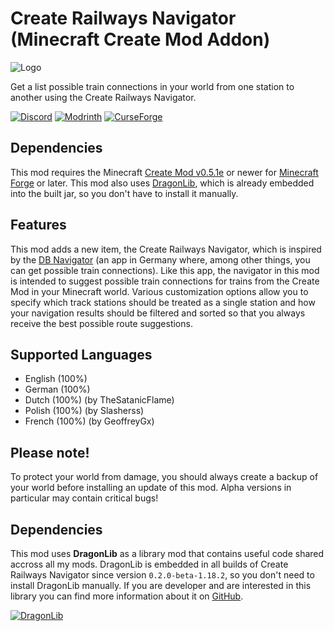 # Create Railways Navigator (Minecraft Create Mod Addon)
![Logo](https://github.com/MisterJulsen/Create-Train-Navigator/blob/1.20.1/icon_256px.png)

Get a list possible train connections in your world from one station to another using the Create Railways Navigator.

[![Discord](https://i.imgur.com/YnDoeHs.png)](https://discord.gg/AeSbNgvc7f)
[![Modrinth](https://i.imgur.com/uLIB4gb.png)](https://modrinth.com/mod/create-railways-navigator)
[![CurseForge](https://i.imgur.com/XZYlGVF.png)](https://www.curseforge.com/minecraft/mc-mods/create-railways-navigator)

## Dependencies
This mod requires the Minecraft [Create Mod v0.5.1e](https://www.curseforge.com/minecraft/mc-mods/create) or newer for [Minecraft Forge](https://files.minecraftforge.net) or later. This mod also uses [DragonLib](https://www.curseforge.com/minecraft/mc-mods/dragonlib), which is already embedded into the built jar, so you don't have to install it manually.

## Features
This mod adds a new item, the Create Railways Navigator, which is inspired by the [DB Navigator](https://de.wikipedia.org/wiki/DB_Navigator) (an app in Germany where, among other things, you can get possible train connections). Like this app, the navigator in this mod is intended to suggest possible train connections for trains from the Create Mod in your Minecraft world. Various customization options allow you to specify which track stations should be treated as a single station and how your navigation results should be filtered and sorted so that you always receive the best possible route suggestions.

## Supported Languages
- English (100%)
- German (100%)
- Dutch (100%) (by TheSatanicFlame)
- Polish (100%) (by Slasherss)
- French (100%) (by GeoffreyGx)

## **Please note!**
To protect your world from damage, you should always create a backup of your world before installing an update of this mod. Alpha versions in particular may contain critical bugs!

## **Dependencies**
This mod uses **DragonLib** as a library mod that contains useful code shared accross all my mods. DragonLib is embedded in all builds of Create Railways Navigator since version `0.2.0-beta-1.18.2`, so you don't need to install DragonLib manually. If you are developer and are interested in this library you can find more information about it on [GitHub](https://github.com/MisterJulsen/MC-DragonLib "DragonLib on GitHub").

[![DragonLib](https://i.imgur.com/4d8BF5J.png)](https://github.com/MisterJulsen/MC-DragonLib "DragonLib on GitHub")
